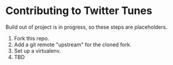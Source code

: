 # Contributing to Twitter Tunes
Build out of project is in progress, so these steps are placeholders.
1. Fork this repo.
2. Add a git remote "upstream" for the cloned fork.
3. Set up a virtualenv.
4. TBD
